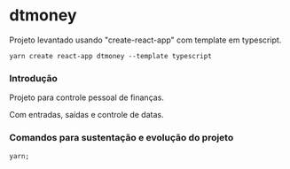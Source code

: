 # dtmoney

Projeto levantado usando "create-react-app" com template em typescript.

```tsx
yarn create react-app dtmoney --template typescript
```

### Introdução

Projeto para controle pessoal de finanças.

Com entradas, saídas e controle de datas.

### Comandos para sustentação e evolução do projeto

```tsx
yarn;
```

